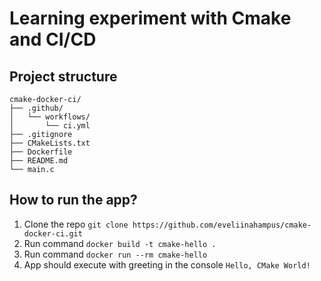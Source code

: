 # Learning experiment with Cmake and CI/CD

## Project structure

```cmake-docker-ci/
cmake-docker-ci/
├── .github/
│   └── workflows/
│       └── ci.yml
├── .gitignore
├── CMakeLists.txt
├── Dockerfile
├── README.md
└── main.c
```
## How to run the app? 
1. Clone the repo `git clone https://github.com/eveliinahampus/cmake-docker-ci.git`
2. Run command `docker build -t cmake-hello .`
3. Run command `docker run --rm cmake-hello`
4. App should execute with greeting in the console `Hello, CMake World!`
